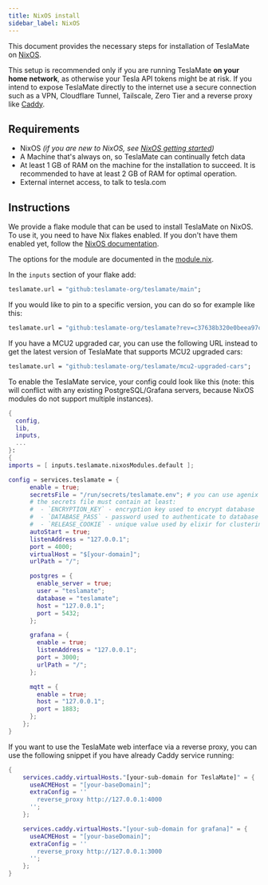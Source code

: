 ```yaml
---
title: NixOS install
sidebar_label: NixOS
---
```


This document provides the necessary steps for installation of TeslaMate on [NixOS](https://nixos.org/).

This setup is recommended only if you are running TeslaMate **on your home network**, as otherwise your Tesla API tokens might be at risk. If you intend to expose TeslaMate directly to the internet use a secure connection such as a VPN, Cloudflare Tunnel, Tailscale, Zero Tier and a reverse proxy like [Caddy](https://nixos.wiki/wiki/Caddy).

## Requirements

- NixOS _(if you are new to NixOS, see [NixOS getting started](https://nixos.org/learn/))_
- A Machine that's always on, so TeslaMate can continually fetch data
- At least 1 GB of RAM on the machine for the installation to succeed. It is recommended to have at least 2 GB of RAM for optimal operation.
- External internet access, to talk to tesla.com

## Instructions

We provide a flake module that can be used to install TeslaMate on NixOS. To use it, you need to have Nix flakes enabled. If you don't have them enabled yet, follow the [NixOS documentation](https://nixos.wiki/wiki/Flakes).

The options for the module are documented in the [module.nix](https://github.com/teslamate-org/teslamate/blob/48fb4fa2675ed742bf1b125a784dbbbcb1aceb24/nix/module.nix).

In the `inputs` section of your flake add:

```nix
teslamate.url = "github:teslamate-org/teslamate/main";
```

If you would like to pin to a specific version, you can do so for example like this:

```nix
teslamate.url = "github:teslamate-org/teslamate?rev=c37638b320e0beea97c5d51fea51cd9fdbd07ce0"; # v2.0.0
```

If you have a MCU2 upgraded car, you can use the following URL instead to get the latest version of TeslaMate that supports MCU2 upgraded cars:

```nix
teslamate.url = "github:teslamate-org/teslamate/mcu2-upgraded-cars";
```

To enable the TeslaMate service, your config could look like this (note: this will conflict with any existing PostgreSQL/Grafana servers, because NixOS modules do not support multiple instances).

```nix
{
  config,
  lib,
  inputs,
  ...
}:
{
imports = [ inputs.teslamate.nixosModules.default ];

config = services.teslamate = {
      enable = true;
      secretsFile = "/run/secrets/teslamate.env"; # you can use agenix for sure: config.age.secrets.teslamateEnv.path;
      # the secrets file must contain at least:
      #  - `ENCRYPTION_KEY` - encryption key used to encrypt database
      #  - `DATABASE_PASS` - password used to authenticate to database
      #  - `RELEASE_COOKIE` - unique value used by elixir for clustering
      autoStart = true;
      listenAddress = "127.0.0.1";
      port = 4000;
      virtualHost = "$[your-domain]";
      urlPath = "/";

      postgres = {
        enable_server = true;
        user = "teslamate";
        database = "teslamate";
        host = "127.0.0.1";
        port = 5432;
      };

      grafana = {
        enable = true;
        listenAddress = "127.0.0.1";
        port = 3000;
        urlPath = "/";
      };

      mqtt = {
        enable = true;
        host = "127.0.0.1";
        port = 1883;
      };
    };
}
```

If you want to use the TeslaMate web interface via a reverse proxy, you can use the following snippet if you have already Caddy service running:

```nix
{
    services.caddy.virtualHosts."[your-sub-domain for TeslaMate]" = {
      useACMEHost = "[your-baseDomain]";
      extraConfig = ''
        reverse_proxy http://127.0.0.1:4000
      '';
    };

    services.caddy.virtualHosts."[your-sub-domain for grafana]" = {
      useACMEHost = "[your-baseDomain]";
      extraConfig = ''
        reverse_proxy http://127.0.0.1:3000
      '';
    };
}
```
